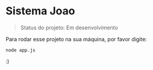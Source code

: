 <h1> Sistema Joao</h1>

> Status do projeto: Em desenvolvimento

Para rodar esse projeto na sua máquina, por favor digite:

```
node app.js
```
:)